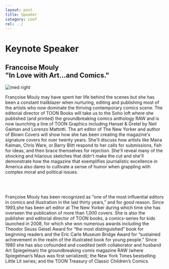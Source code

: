 ```yaml
---
layout: post
title: Speaker
category: conf
rel: ../
---
```


# Keynote Speaker

## Francoise Mouly<br>"In Love with Art...and Comics."

![med right](https://lareviewofbooks.org/wp-content/uploads/2013/11/mouly.jpg)

Françoise Mouly may have spent her life behind the scenes but she has been a constant trailblazer when nurturing, editing and publishing most of the artists who now dominate the thriving contemporary comics scene. The editorial director of TOON Books will take us to the Soho loft where she published (and printed) the groundbreaking comics anthology RAW and is now launching a line of TOON Graphics including Hansel & Gretel by Neil Gaiman and Lorenzo Mattotti. The art editor of The New Yorker and author of Blown Covers will show how she has been creating the magazine's signature covers for over twenty years. She'll discuss how artists like Maira Kalman, Chris Ware, or Barry Blitt respond to her calls for submissions, fish for ideas, and then brace themselves for rejection. She'll reveal many of the shocking and hilarious sketches that didn't make the cut and she'll demonstrate how the magazine that exemplifies journalistic excellence in America also dares to cultivate a sense of humor when grappling with complex moral and political issues.

<br>
<br>

Françoise Mouly has been recognized as “one of the most influential editors in comics and illustration in the last thirty years,” and for good reason. Since 1993,she has been art editor at The New Yorker during which time she has overseen the publication of more than 1,000 covers. She is also the publisher and editorial director of TOON books, a comics-series for kids launched in 2008, for which she won numerous awards including the Theodor Seuss Geisel Award for “the most distinguished” book for beginning readers and the Eric Carle Museum Bridge Award for “sustained achievement in the realm of the illustrated book for young people.” Since 1980 she has also cofounded and coedited (with collaborator and husband Art Spiegelman) the groundbreaking comix magazine RAW (where Spiegelman’s Maus was first serialized); the New York Times bestselling Little Lit series; and the TOON Treasury of Classic Children’s Comics.